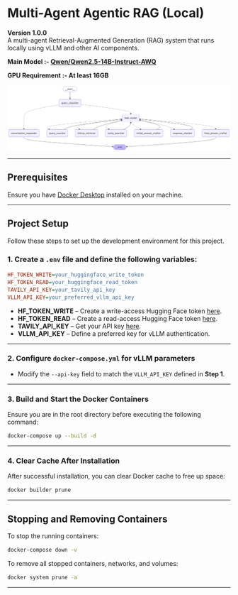 # Multi-Agent Agentic RAG (Local)
**Version 1.0.0**  
A multi-agent Retrieval-Augmented Generation (RAG) system that runs locally using vLLM and other AI components.  

**Main Model :- [Qwen/Qwen2.5-14B-Instruct-AWQ](https://huggingface.co/Qwen/Qwen2.5-14B-Instruct-AWQ)**

**GPU Requirement :- At least 16GB**

![Graph Structure](./assets/graph_visualization.png)

---

## **Prerequisites**
Ensure you have [Docker Desktop](https://www.docker.com/products/docker-desktop/) installed on your machine.  

---

## **Project Setup**
Follow these steps to set up the development environment for this project.  

### **1. Create a `.env` file and define the following variables:**
```ini
HF_TOKEN_WRITE=your_huggingface_write_token
HF_TOKEN_READ=your_huggingface_read_token
TAVILY_API_KEY=your_tavily_api_key
VLLM_API_KEY=your_preferred_vllm_api_key
```
- **HF_TOKEN_WRITE** – Create a write-access Hugging Face token [here](https://huggingface.co/settings/tokens).  
- **HF_TOKEN_READ** – Create a read-access Hugging Face token [here](https://huggingface.co/settings/tokens).  
- **TAVILY_API_KEY** – Get your API key [here](https://tavily.com/).  
- **VLLM_API_KEY** – Define a preferred key for vLLM authentication.  

---

### **2. Configure `docker-compose.yml` for vLLM parameters**
- Modify the `--api-key` field to match the `VLLM_API_KEY` defined in **Step 1**.  

---

### **3. Build and Start the Docker Containers**
Ensure you are in the root directory before executing the following command:  
```bash
docker-compose up --build -d
```

---

### **4. Clear Cache After Installation**
After successful installation, you can clear Docker cache to free up space:  
```bash
docker builder prune
```

---

## **Stopping and Removing Containers**
To stop the running containers:  
```bash
docker-compose down -v
```
To remove all stopped containers, networks, and volumes:  
```bash
docker system prune -a
```

---